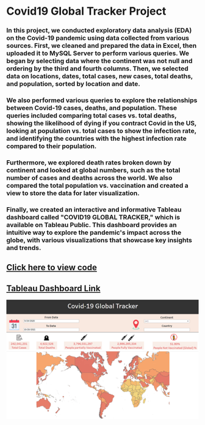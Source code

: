 # Covid19 Global Tracker Project
### In this project, we conducted exploratory data analysis (EDA) on the Covid-19 pandemic using data collected from various sources. First, we cleaned and prepared the data in Excel, then uploaded it to MySQL Server to perform various queries. We began by selecting data where the continent was not null and ordering by the third and fourth columns. Then, we selected data on locations, dates, total cases, new cases, total deaths, and population, sorted by location and date.

### We also performed various queries to explore the relationships between Covid-19 cases, deaths, and population. These queries included comparing total cases vs. total deaths, showing the likelihood of dying if you contract Covid in the US, looking at population vs. total cases to show the infection rate, and identifying the countries with the highest infection rate compared to their population.

### Furthermore, we explored death rates broken down by continent and looked at global numbers, such as the total number of cases and deaths across the world. We also compared the total population vs. vaccination and created a view to store the data for later visualization.

### Finally, we created an interactive and informative Tableau dashboard called "COVID19 GLOBAL TRACKER," which is available on Tableau Public. This dashboard provides an intuitive way to explore the pandemic's impact across the globe, with various visualizations that showcase key insights and trends.

## [Click here to view code](https://github.com/SaurajeetB/Covid_portfolio_project/blob/main/Covid19-EDA.sql)
## [Tableau Dashboard Link](https://public.tableau.com/app/profile/saurajeet.banerjee/viz/Covid19GlobalTracker_16834691811910/Dashboard1)

![](https://github.com/SaurajeetB/Covid_portfolio_project/blob/main/img2.png)
